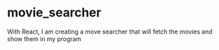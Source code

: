 # movie_searcher
With React, I am creating a move searcher that will fetch the movies and show them in my program 
